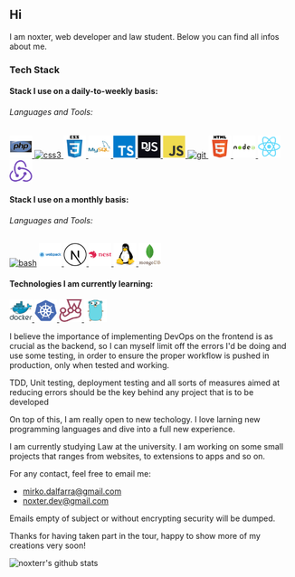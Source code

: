 ## Hi
I am noxter, web developer and law student. Below you can find all infos about me.

### Tech Stack

#### Stack I use on a daily-to-weekly basis:

<h6 align="left">Languages and Tools:</h6>
<p align="left">
  <a href="https://www.php.net/" target="_blank"> <img src="https://github.com/devicons/devicon/blob/master/icons/php/php-original.svg" alt="css3" width="40" height="40"/> </a>
  <a href="https://laravel.com/" target="_blank"> <img src="https://laravel.com/img/logomark.min.svg" alt="css3" width="40" height="40"/> </a>
  <a href="https://www.w3schools.com/css/" target="_blank"> <img src="https://raw.githubusercontent.com/devicons/devicon/master/icons/css3/css3-original-wordmark.svg" alt="css3" width="40" height="40"/> </a>
<a href="https://www.mysql.com/" target="_blank"> <img src="https://raw.githubusercontent.com/devicons/devicon/master/icons/mysql/mysql-original-wordmark.svg" alt="mysql" width="40" height="40"/> </a>
  <a href="https://www.typescriptlang.org/" target="_blank"> <img src="https://github.com/devicons/devicon/blob/master/icons/typescript/typescript-original.svg" alt="typescript" width="40" height="40"/> </a>
<a href="https://discord.js.org/#/" target="_blank"> <img src="https://github.com/devicons/devicon/blob/master/icons/discordjs/discordjs-original.svg" alt="typescript" width="40" height="40"/> </a>
  <a href="https://developer.mozilla.org/en-US/docs/Web/JavaScript" target="_blank"> <img src="https://raw.githubusercontent.com/devicons/devicon/master/icons/javascript/javascript-original.svg" alt="javascript" width="40" height="40"/> </a>
  <a href="https://git-scm.com/" target="_blank"> <img src="https://www.vectorlogo.zone/logos/git-scm/git-scm-icon.svg" alt="git" width="40" height="40"/> </a>
<a href="https://www.w3.org/html/" target="_blank"> <img src="https://raw.githubusercontent.com/devicons/devicon/master/icons/html5/html5-original-wordmark.svg" alt="html5" width="40" height="40"/> </a>
  <a href="https://nodejs.org" target="_blank"> <img src="https://raw.githubusercontent.com/devicons/devicon/master/icons/nodejs/nodejs-original-wordmark.svg" alt="nodejs" width="40" height="40"/> </a> 
    <a href="https://en.reactjs.org/" target="_blank"> <img src="https://github.com/devicons/devicon/blob/master/icons/react/react-original.svg" alt="nodejs" width="40" height="40"/> </a> 
      <a href="https://redux.js.org/" target="_blank"> <img src="https://github.com/devicons/devicon/blob/master/icons/redux/redux-original.svg" alt="nodejs" width="40" height="40"/> </a> 
</p>

#### Stack I use on a monthly basis:
<h6 align="left">Languages and Tools:</h6>
<p align="left">
  <a href="https://www.gnu.org/software/bash/" target="_blank"><img src="https://www.vectorlogo.zone/logos/gnu_bash/gnu_bash-icon.svg" alt="bash" width="40" height="40"/></a>
  <a href="https://webpack.js.org" target="_blank"> <img src="https://raw.githubusercontent.com/devicons/devicon/d00d0969292a6569d45b06d3f350f463a0107b0d/icons/webpack/webpack-original-wordmark.svg" alt="webpack" width="40" height="40"/> </a>
  <a href="https://nextjs.org/" target="_blank"> <img src="https://github.com/devicons/devicon/blob/master/icons/nextjs/nextjs-line.svg" alt="nextjs" width="40" height="40"/> </a>
  <a href="https://nestjs.com/" target="_blank"> <img src="https://github.com/devicons/devicon/blob/master/icons/nestjs/nestjs-plain-wordmark.svg" alt="nestjs" width="40" height="40"/> </a>
  <a href="https://www.linux.org/" target="_blank"> <img src="https://raw.githubusercontent.com/devicons/devicon/master/icons/linux/linux-original.svg" alt="linux" width="40" height="40"/> </a>
  <a href="https://www.mongodb.com/" target="_blank"> <img src="https://raw.githubusercontent.com/devicons/devicon/master/icons/mongodb/mongodb-original-wordmark.svg" alt="mongodb" width="40" height="40"/> </a>
</p>


#### Technologies I am currently learning:

<p align="left">
  <a href="https://www.docker.com" target="_blank"> <img src="https://raw.githubusercontent.com/devicons/devicon/master/icons/docker/docker-original-wordmark.svg" alt="docker" width="40" height="40"/> </a>
  <a href="https://kubernetes.io" target="_blank"> <img src="https://github.com/devicons/devicon/blob/master/icons/kubernetes/kubernetes-plain.svg" alt="k8s" width="40" height="40"/>
  </a>
     <a href="https://jestjs.io" target="_blank"> <img src="https://github.com/devicons/devicon/blob/master/icons/jest/jest-plain.svg" alt="svelte" width="40" height="40"/> </a>
          <a href="https://go.dev" target="_blank"> <img src="https://github.com/devicons/devicon/blob/master/icons/go/go-original.svg" alt="svelte" width="40" height="40"/> </a>
</p>


I believe the importance of implementing DevOps on the frontend is as crucial as the backend, so I can myself limit off the errors I'd be doing and use some testing, in order to ensure the proper workflow is pushed in production, only when tested and working.

TDD, Unit testing, deployment testing and all sorts of measures aimed at reducing errors should be the key behind any project that is to be developed

On top of this, I am really open to new techology. I love larning new programming languages and dive into a full new experience. 

I am currently studying Law at the university. I am working on some small projects that ranges from websites, to extensions to apps and so on.

For any contact, feel free to email me:

- mirko.dalfarra@gmail.com
- noxter.dev@gmail.com

Emails empty of subject or without encrypting security will be dumped.

Thanks for having taken part in the tour, happy to show more of my creations very soon!

![noxterr's github stats](https://github-readme-stats.vercel.app/api?username=noxterr&show_icons=true&theme=dracula&hide=stars,issues)
